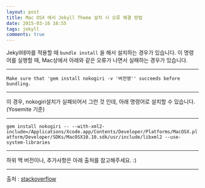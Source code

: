 ```yaml
---
layout: post
title: Mac OSX 에서 Jekyll Theme 설치 시 오류 해결 방법
date: 2015-03-16 16:55
tags: jekyll
comments: true
---
```



Jekyll테마를 적용할 때 `bundle install` 을 해서 설치하는 경우가 있습니다. 이 명령어를 실행할 때, Mac상에서 아래와 같은 오류가 나면서 실패하는 경우가 있습니다.  
  
***

`Make sure that 'gem install nokogiri -v '버전명'' succeeds before bundling.`

***
이 경우, nokogiri설치가 실패되어서 그런 것 인데, 아래 명령어로 설치할 수 있습니다. (Yosemite 기준)

***
`gem install nokogiri -- --with-xml2-include=/Applications/Xcode.app/Contents/Developer/Platforms/MacOSX.platform/Developer/SDKs/MacOSX10.10.sdk/usr/include/libxml2 --use-system-libraries`
***

하위 맥 버전이나, 추가사항은 아래 출처를 참고해주세요. :)

***
출처 : [stackoverflow]("http://stackoverflow.com/questions/19643153/error-to-install-nokogiri-on-osx-10-9-maverick")
